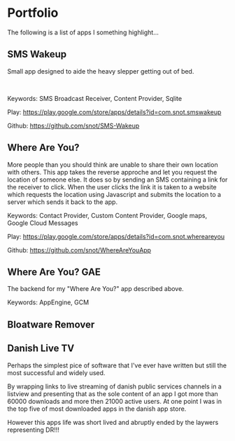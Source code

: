 
# Portfolio
The following is a list of apps I something highlight...


## SMS Wakeup
Small app designed to aide the heavy slepper getting out of bed.

<img alt="" src="https://lh5.ggpht.com/0jrPS5iEo2jRFJO7XRiPxA-NIdS-En7UDDF0vLTMaZ9nNlyLTy-ISsDmEDq1u4aiAe4=h900-rw" />
<img alt="" src="https://lh4.ggpht.com/VcaSob-KV6qKiPrJ9nBSHgalneozeoo8FBw-McbqAfldnZeANmeYtON5_ALLboQTUyE=h900-rw" />
<img alt="" src="https://lh3.ggpht.com/WRMlzy58pCAtLpBEbW-XxUl2gceoHaUHV3cUkPggBJ_62AWyARCtlNEmPc4PE2rTk5Yq=h900-rw" />


Keywords: SMS Broadcast Receiver, Content Provider, Sqlite

Play: https://play.google.com/store/apps/details?id=com.snot.smswakeup

Github: https://github.com/snot/SMS-Wakeup


## Where Are You?
More people than you should think are unable to share their own location with others. This app takes the reverse approche and let you request the location of someone else. It does so by sending an SMS containing a link for the receiver to click. When the user clicks the link it is taken to a website which requests the location using Javascript and submits the location to a server which sends it back to the app.

Keywords: Contact Provider, Custom Content Provider, Google maps, Google Cloud Messages

Play: https://play.google.com/store/apps/details?id=com.snot.whereareyou

Github: https://github.com/snot/WhereAreYouApp


## Where Are You? GAE
The backend for my "Where Are You?" app described above.

Keywords: AppEngine, GCM


## Bloatware Remover


## Danish Live TV
Perhaps the simplest pice of software that I've ever have written but still the most successful and widely used.

By wrapping links to live streaming of danish public services channels in a listview and presenting that as the sole content of an app I got more than 60000 downloads and more then 21000 active users. At one point I was in the top five of most downloaded apps in the danish app store.

However this apps life was short lived and abruptly ended by the laywers representing DR!!!



